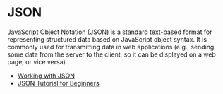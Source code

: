 # JSON

JavaScript Object Notation (JSON) is a standard text-based format for representing structured data based on JavaScript object syntax. It is commonly used for transmitting data in web applications (e.g., sending some data from the server to the client, so it can be displayed on a web page, or vice versa).

- [Working with JSON](https://developer.mozilla.org/en-US/docs/Learn/JavaScript/Objects/JSON)
- [JSON Tutorial for Beginners](https://www.youtube.com/watch?v=iiADhChRriM)
